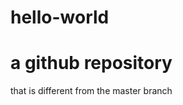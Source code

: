 # hello-world
a github repository
======================================================================
that is different from the master branch
